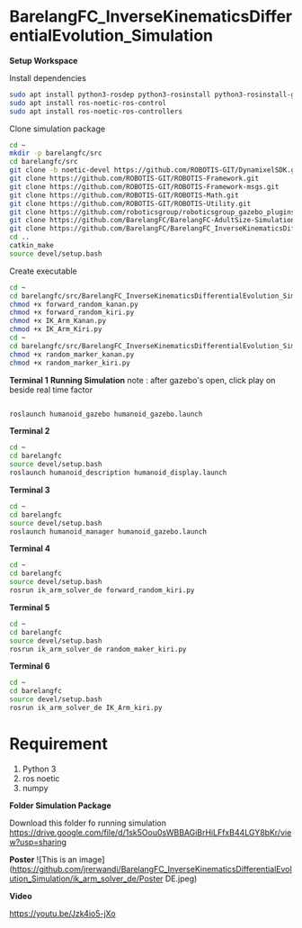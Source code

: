 # BarelangFC_InverseKinematicsDifferentialEvolution_Simulation
 
**Setup Workspace**

Install dependencies

```bash
sudo apt install python3-rosdep python3-rosinstall python3-rosinstall-generator python3-wstool build-essential
sudo apt install ros-noetic-ros-control
sudo apt install ros-noetic-ros-controllers
```

Clone simulation package

```bash
cd ~
mkdir -p barelangfc/src
cd barelangfc/src
git clone -b noetic-devel https://github.com/ROBOTIS-GIT/DynamixelSDK.git
git clone https://github.com/ROBOTIS-GIT/ROBOTIS-Framework.git
git clone https://github.com/ROBOTIS-GIT/ROBOTIS-Framework-msgs.git
git clone https://github.com/ROBOTIS-GIT/ROBOTIS-Math.git
git clone https://github.com/ROBOTIS-GIT/ROBOTIS-Utility.git
git clone https://github.com/roboticsgroup/roboticsgroup_gazebo_plugins.git
git clone https://github.com/BarelangFC/BarelangFC-AdultSize-Simulation.git
git clone https://github.com/BarelangFC/BarelangFC_InverseKinematicsDifferentialEvolution_Simulation.git
cd ..
catkin_make
source devel/setup.bash 
```

Create executable
```bash
cd ~
cd barelangfc/src/BarelangFC_InverseKinematicsDifferentialEvolution_Simulation/ik_arm_solver_de/InverseKinematics/
chmod +x forward_random_kanan.py
chmod +x forward_random_kiri.py
chmod +x IK_Arm_Kanan.py
chmod +x IK_Arm_Kiri.py
cd ~
cd barelangfc/src/BarelangFC_InverseKinematicsDifferentialEvolution_Simulation/ik_arm_solver_de/marker/
chmod +x random_marker_kanan.py
chmod +x random_marker_kiri.py
```

**Terminal 1**
**Running Simulation**
note : after gazebo's open, click play on beside real time factor
```bash

roslaunch humanoid_gazebo humanoid_gazebo.launch

```

**Terminal 2**

```bash
cd ~
cd barelangfc
source devel/setup.bash
roslaunch humanoid_description humanoid_display.launch
```

**Terminal 3**

```bash
cd ~
cd barelangfc
source devel/setup.bash
roslaunch humanoid_manager humanoid_gazebo.launch
```

**Terminal 4**

```bash
cd ~
cd barelangfc
source devel/setup.bash
rosrun ik_arm_solver_de forward_random_kiri.py
```

**Terminal 5**

```bash
cd ~
cd barelangfc
source devel/setup.bash
rosrun ik_arm_solver_de random_maker_kiri.py
```

**Terminal 6**

```bash
cd ~
cd barelangfc
source devel/setup.bash
rosrun ik_arm_solver_de IK_Arm_kiri.py
```


# Requirement
1. Python 3
2. ros noetic 
4. numpy


**Folder Simulation Package**

Download this folder fo running simulation\
https://drive.google.com/file/d/1sk5Oou0sWBBAGiBrHiLFfxB44LGY8bKr/view?usp=sharing

**Poster**
![This is an image](https://github.com/jrerwandi/BarelangFC_InverseKinematicsDifferentialEvolution_Simulation/ik_arm_solver_de/Poster DE.jpeg)


**Video**

https://youtu.be/Jzk4io5-jXo
